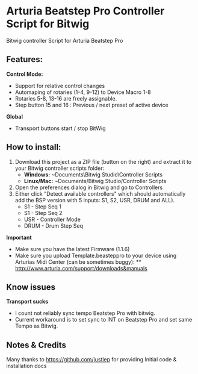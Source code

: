# Arturia Beatstep Pro Controller Script for Bitwig
Bitwig controller Script for Arturia Beatstep Pro

Features:
---------

**Control Mode:**

* Support for relative control changes 
* Automaping of rotaries (1-4, 9-12) to Device Macro 1-8
* Rotaries 5-8, 13-16 are freely assignable.
* Step button 15 and 16 : Previous / next preset of active device   

**Global**

* Transport buttons start / stop BitWig 


How to install:
---------------

1.  Download this project as a ZIP file (button on the right) and extract it to your Bitwig controller scripts folder:
    *   **Windows:** ~Documents\Bitwig Studio\Controller Scripts
    *   **Linux/Mac:** ~Documents/Bitwig Studio/Controller Scripts
2.  Open the preferences dialog in Bitwig and go to Controllers
3.  Either click "Detect available controllers" which should automatically add the BSP version with 5 inputs: S1, S2, USR, DRUM and ALL).
    * S1 - Step Seq 1
    * S1 - Step Seq 2
    * USR - Controller Mode
    * DRUM - Drum Step Seq

**Important**

* Make sure you have the latest Firmware (1.1.6) 
* Make sure you upload Template.beasteppro to your device using Arturias Midi Center (can be sometimes buggy): 
    ** http://www.arturia.com/support/downloads&manuals
    

Know issues
-----------

**Transport sucks**
 
* I count not reliably sync tempo Beatstep Pro with bitwig.
* Current workaround is to set sync to INT on Beatstep Pro and set same Tempo as Bitwig.


Notes & Credits 
---------------

Many thanks to https://github.com/justlep for providing Initial code & installation docs
